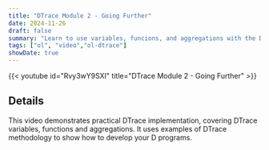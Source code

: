 ```yaml
---
title: "DTrace Module 2 - Going Further"
date: 2024-11-26
draft: false
summary: "Learn to use variables, funcions, and aggregations with the DTrace tracing tool for Oracle Linux."
tags: ["ol", "video","ol-dtrace"]
showDate: true
---
```


{{< youtube id="Rvy3wY9SXI" title="DTrace Module 2 - Going Further" >}}

## Details

This video demonstrates practical DTrace implementation, covering DTrace variables, functions and aggregations. 
It uses examples of DTrace methodology to show how to develop your D programs.
